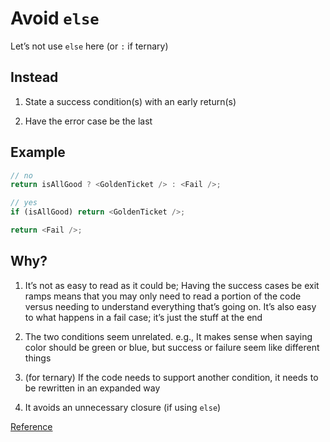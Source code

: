 # Avoid `else`

Let’s not use `else` here (or `:` if ternary)

## Instead

1. State a success condition(s) with an early return(s)

1. Have the error case be the last

## Example

```ts
// no
return isAllGood ? <GoldenTicket /> : <Fail />;

// yes
if (isAllGood) return <GoldenTicket />;

return <Fail />;
```

## Why?

1. It’s not as easy to read as it could be; Having the success cases be exit ramps means that you may only need to read a portion of the code versus needing to understand everything that’s going on. It’s also easy to what happens in a fail case; it’s just the stuff at the end

1. The two conditions seem unrelated. e.g., It makes sense when saying color should be green or blue, but success or failure seem like different things

1. (for ternary) If the code needs to support another condition, it needs to be rewritten in an expanded way

1. It avoids an unnecessary closure (if using `else`)

[Reference](https://github.com/kirkstrobeck/stash/blob/main/style-guide/no-as.md)
